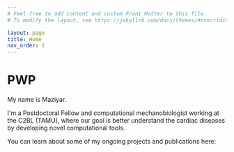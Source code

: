 ```yaml
---
# Feel free to add content and custom Front Matter to this file.
# To modify the layout, see https://jekyllrb.com/docs/themes/#overriding-theme-defaults

layout: page
title: Home
nav_order: 1
---
```


# PWP

My name is Maziyar.

I'm a Postdoctoral Fellow and computational mechanobiologist working at the C2BL (TAMU), where our goal is better understand the cardiac diseases by developing novel computational tools. 


You can learn about some of my ongoing projects and publications here:


